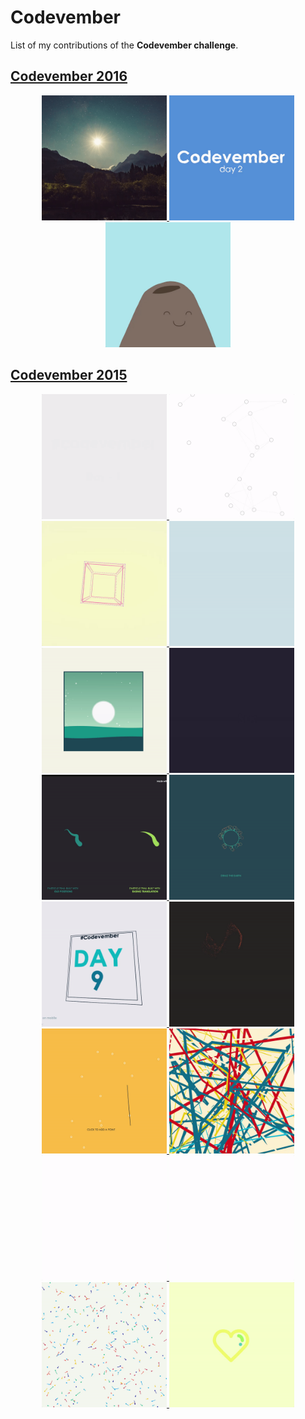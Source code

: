 # Codevember

List of my contributions of the **Codevember challenge**.

## [Codevember 2016](http://codevember.xyz/)

<p align="center">
  <a href="http://codepen.io/Jeremboo/full/ORKroY/">
    <img alt="Day1 - Perlin Noise Canvas transition" src="https://github.com/Jeremboo/codevember/blob/master/2016/00_gifs/codevember01.gif?raw=true" width="200">
  </a>

  <a href="http://codepen.io/Jeremboo/pen/jVNVqr">
    <img alt="Day2 - React Squiggly Component with SVG filters" src="https://github.com/Jeremboo/codevember/blob/master/2016/00_gifs/codevember02.gif?raw=true" width="200">
  </a>

  <a href="http://codepen.io/Jeremboo/pen/QGLGNN">
    <img alt="Day3 - Tiny SVG Volcano animated with React Squiggly Component" src="https://github.com/Jeremboo/codevember/blob/master/2016/00_gifs/codevember03.gif?raw=true" width="200">
  </a>
</p>

## [Codevember 2015](http://codevember2015.tumblr.com/)

<p align="center">
  <a href="http://codepen.io/Jeremboo/full/rOKgzj">
    <img alt="Day1 - Gradien effect on text" src="https://github.com/Jeremboo/codevember/blob/master/2015/00_gifs/codevember01.gif?raw=true" width="200">
  </a>

  <a href="http://codepen.io/Jeremboo/full/AKeLF">
    <img alt="Day2 - Cloud of Linked Particles" src="https://github.com/Jeremboo/codevember/blob/master/2015/00_gifs/codevember02.gif?raw=true" width="200">
  </a>

  <a href="http://codepen.io/Jeremboo/full/wKxzzP">
    <img alt="Day3 - Cube 3D only in CSS" src="https://github.com/Jeremboo/codevember/blob/master/2015/00_gifs/codevember03.gif?raw=true" width="200">
  </a>

  <a href="http://codepen.io/Jeremboo/full/GpXpPJ">
    <img alt="Day4 - Orchid in 3D with Three.js" src="https://github.com/Jeremboo/codevember/blob/master/2015/00_gifs/codevember04.gif?raw=true" width="200">
  </a>

  <a href="http://codepen.io/Jeremboo/full/WQKzeQ">
    <img alt="Day5 - Moon landscape with canvas" src="https://github.com/Jeremboo/codevember/blob/master/2015/00_gifs/codevember05.gif?raw=true" width="200">
  </a>

  <a href="http://codepen.io/Jeremboo/full/pjOKVz">
    <img alt="Day6 - Loader animation" src="https://github.com/Jeremboo/codevember/blob/master/2015/00_gifs/codevember06.gif?raw=true" width="200">  
  </a>

  <a href="http://codepen.io/Jeremboo/full/XmxNXv">
    <img alt="Day7 - Two ways for drawing a particle trail" src="https://github.com/Jeremboo/codevember/blob/master/2015/00_gifs/codevember07.gif?raw=true" width="200">
  </a>

  <a href="http://codepen.io/Jeremboo/full/KdGaLW">
    <img alt="Day8 - Flexible flowers on earth" src="https://github.com/Jeremboo/codevember/blob/master/2015/00_gifs/codevember08.gif?raw=true" width="200">  
  </a>

  <a href="http://codepen.io/Jeremboo/full/OyBaLa">
    <img alt="Day9 - CSS 3D card moved by mobile accelerometer" src="https://github.com/Jeremboo/codevember/blob/master/2015/00_gifs/codevember09.gif?raw=true" width="200">
  </a>

  <a href="http://codepen.io/Jeremboo/full/lFHvL">
    <img alt="Day10 - Flock of Particles" src="https://github.com/Jeremboo/codevember/blob/master/2015/00_gifs/codevember10.gif?raw=true" width="200">  
  </a>

  <a href="http://codepen.io/Jeremboo/full/LpXNRp">
    <img alt="Day11 - Line who navigates in each random points " src="https://github.com/Jeremboo/codevember/blob/master/2015/00_gifs/codevember11.gif?raw=true" width="200">
  </a>

  <a href="http://codepen.io/Jeremboo/full/ojQVaq">
    <img alt="Day12 - Scribble, Scrawl, Doodle...." src="https://github.com/Jeremboo/codevember/blob/master/2015/00_gifs/codevember12.gif?raw=true"   width="200">  
  </a>

  <a href="http://codepen.io/Jeremboo/full/JYwNRQ">
    <img alt="Day13 - Appearance of a Title" src="https://github.com/Jeremboo/codevember/blob/master/2015/00_gifs/codevember13.gif?raw=true" width="200">  
  </a>

  <a href="http://codepen.io/Jeremboo/full/XmGJdj">
    <img alt="Day19 - Appearance of a Footer" src="https://github.com/Jeremboo/codevember/blob/master/2015/00_gifs/codevember19.gif?raw=true" width="200">  
  </a>

  <a href="http://codepen.io/Jeremboo/full/avKJBO">
    <img alt="Day27 - Particles with streaks" src="https://github.com/Jeremboo/codevember/blob/master/2015/00_gifs/codevember27.gif?raw=true" width="200">  
  </a>

  <a href="http://codepen.io/Jeremboo/full/RWddjK">
    <img alt="Day30 - Test the motion libraries mo.js and vivus.js" src="https://github.com/Jeremboo/codevember/blob/master/2015/00_gifs/codevember30.gif?raw=true" width="200">
  </a>
</p>
